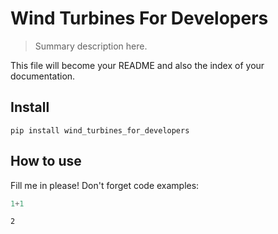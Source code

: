 # Wind Turbines For Developers
> Summary description here.


This file will become your README and also the index of your documentation.

## Install

`pip install wind_turbines_for_developers`

## How to use

Fill me in please! Don't forget code examples:

```python
1+1
```




    2


